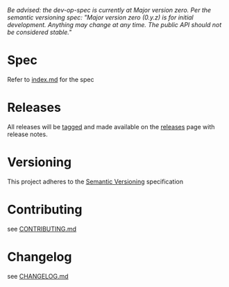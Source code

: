 *Be advised: the dev-op-spec is currently at Major version zero. Per the semantic versioning spec: 
"Major version zero (0.y.z) is for initial development. Anything may change at any time. 
The public API should not be considered stable."*

# Spec
Refer to [index.md](index.md) for the spec

# Releases
All releases will be [tagged](https://github.com/opspec-io/spec/tags) and made available on the 
[releases](https://github.com/opspec-io/spec/releases) page with release notes.

# Versioning
This project adheres to the [Semantic Versioning](http://semver.org/) specification

# Contributing
see [CONTRIBUTING.md](CONTRIBUTING.md)

# Changelog
see [CHANGELOG.md](CHANGELOG.md)
